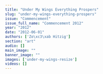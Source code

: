 ```yaml
---
title: "Under My Wings Everything Prospers"
slug: "under-my-wings-everything-prospers"
issue: "Commencement"
issue_full_name: "Commencement 2012"
year: "2012"
date: "2012-06-01"
authors: ['Zo\xc3\xab Hitzig']
section: "art"
audio: []
main_image: ""
banner_image: ""
images: ['under-my-wings-resize']
videos: []
---
```

